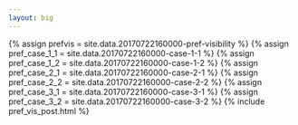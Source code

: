 ```yaml
---
layout: big
---
```

{% assign prefvis = site.data.20170722160000-pref-visibility %}
{% assign pref_case_1_1 = site.data.20170722160000-case-1-1 %}
{% assign pref_case_1_2 = site.data.20170722160000-case-1-2 %}
{% assign pref_case_2_1 = site.data.20170722160000-case-2-1 %}
{% assign pref_case_2_2 = site.data.20170722160000-case-2-2 %}
{% assign pref_case_3_1 = site.data.20170722160000-case-3-1 %}
{% assign pref_case_3_2 = site.data.20170722160000-case-3-2 %}
{% include pref_vis_post.html %}
